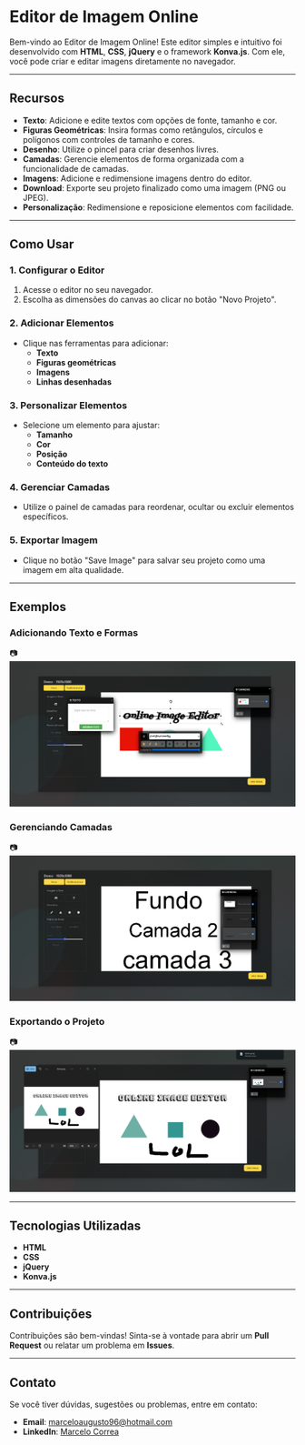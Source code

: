 # Editor de Imagem Online

Bem-vindo ao Editor de Imagem Online! Este editor simples e intuitivo foi desenvolvido com **HTML**, **CSS**, **jQuery** e o framework **Konva.js**. Com ele, você pode criar e editar imagens diretamente no navegador.

---

## Recursos
- **Texto**: Adicione e edite textos com opções de fonte, tamanho e cor.
- **Figuras Geométricas**: Insira formas como retângulos, círculos e polígonos com controles de tamanho e cores.
- **Desenho**: Utilize o pincel para criar desenhos livres.
- **Camadas**: Gerencie elementos de forma organizada com a funcionalidade de camadas.
- **Imagens**: Adicione e redimensione imagens dentro do editor.
- **Download**: Exporte seu projeto finalizado como uma imagem (PNG ou JPEG).
- **Personalização**: Redimensione e reposicione elementos com facilidade.

---

## Como Usar

### 1. Configurar o Editor
1. Acesse o editor no seu navegador.
2. Escolha as dimensões do canvas ao clicar no botão "Novo Projeto".

### 2. Adicionar Elementos
- Clique nas ferramentas para adicionar:
  - **Texto**
  - **Figuras geométricas**
  - **Imagens**
  - **Linhas desenhadas**

### 3. Personalizar Elementos
- Selecione um elemento para ajustar:
  - **Tamanho**
  - **Cor**
  - **Posição**
  - **Conteúdo do texto**

### 4. Gerenciar Camadas
- Utilize o painel de camadas para reordenar, ocultar ou excluir elementos específicos.

### 5. Exportar Imagem
- Clique no botão "Save Image" para salvar seu projeto como uma imagem em alta qualidade.

---

## Exemplos

### Adicionando Texto e Formas
📷![Texto e Formas](images/demo/textos-e-formas.png)

### Gerenciando Camadas
📷 ![Gerenciamento de Camadas](images/demo/camadas.png)

### Exportando o Projeto
📷 ![Exportação do Projeto](images/demo/exportar.png)

---

## Tecnologias Utilizadas
- **HTML**
- **CSS**
- **jQuery**
- **Konva.js**

---

## Contribuições
Contribuições são bem-vindas! Sinta-se à vontade para abrir um **Pull Request** ou relatar um problema em **Issues**.

---

## Contato
Se você tiver dúvidas, sugestões ou problemas, entre em contato:
- **Email**: [marceloaugusto96@hotmail.com](mailto:marceloaugusto96@hotmail.com)
- **LinkedIn**: [Marcelo Correa](https://www.linkedin.com/in/marcelo-augusto-b44489178/)

